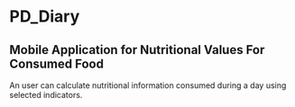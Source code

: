 # PD_Diary
Mobile Application for Nutritional Values For Consumed Food
-----------------
An user can calculate nutritional information consumed during a day using selected indicators.
